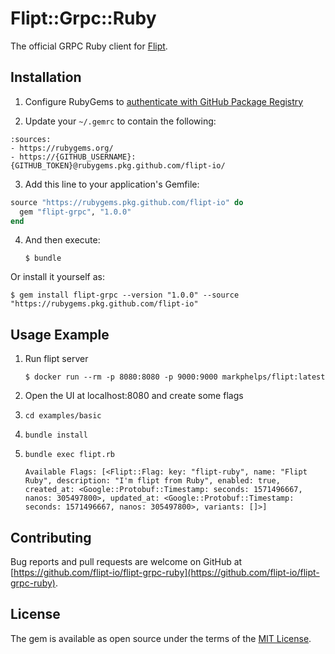 # Flipt::Grpc::Ruby

The official GRPC Ruby client for [Flipt](https://github.com/markphelps/flipt).

## Installation

1. Configure RubyGems to [authenticate with GitHub Package Registry](https://help.github.com/en/github/managing-packages-with-github-package-registry/configuring-rubygems-for-use-with-github-package-registry#authenticating-to-github-package-registry)

2. Update your `~/.gemrc` to contain the following:

```
:sources:
- https://rubygems.org/
- https://{GITHUB_USERNAME}:{GITHUB_TOKEN}@rubygems.pkg.github.com/flipt-io/
```

3. Add this line to your application's Gemfile:

```ruby
source "https://rubygems.pkg.github.com/flipt-io" do
  gem "flipt-grpc", "1.0.0"
end
```

4. And then execute:

   `$ bundle`

Or install it yourself as:

    $ gem install flipt-grpc --version "1.0.0" --source "https://rubygems.pkg.github.com/flipt-io"

## Usage Example

1. Run flipt server

   `$ docker run --rm -p 8080:8080 -p 9000:9000 markphelps/flipt:latest`

2. Open the UI at localhost:8080 and create some flags

3. `cd examples/basic`

4. `bundle install`

5. `bundle exec flipt.rb`

   ```shell
   Available Flags: [<Flipt::Flag: key: "flipt-ruby", name: "Flipt Ruby", description: "I'm flipt from Ruby", enabled: true, created_at: <Google::Protobuf::Timestamp: seconds: 1571496667, nanos: 305497800>, updated_at: <Google::Protobuf::Timestamp: seconds: 1571496667, nanos: 305497800>, variants: []>]
   ```

## Contributing

Bug reports and pull requests are welcome on GitHub at [https://github.com/flipt-io/flipt-grpc-ruby](https://github.com/flipt-io/flipt-grpc-ruby).

## License

The gem is available as open source under the terms of the [MIT License](https://opensource.org/licenses/MIT).
